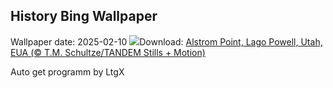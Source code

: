 ## History Bing Wallpaper
Wallpaper date: 2025-02-10
![](https://www.bing.com/th?id=OHR.AlstromPoint_PT-BR0066857741_UHD.jpg&w=1000)Download: [Alstrom Point, Lago Powell, Utah, EUA (© T.M. Schultze/TANDEM Stills + Motion)](https://www.bing.com/th?id=OHR.AlstromPoint_PT-BR0066857741_UHD.jpg)

Auto get programm by LtgX
